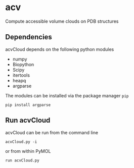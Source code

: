 # acv
Compute accessible volume clouds on PDB structures

## Dependencies
acvCloud depends on the following python modules
- numpy
- Biopython
- Scipy
- itertools
- heapq
- argparse

The modules can be installed via the package manager `pip`
```
pip install argparse
```

## Run acvCloud
acvCloud can be run from the command line
```
acvCloud.py -i 
```
or from within PyMOL
```
run acvCloud.py
```

